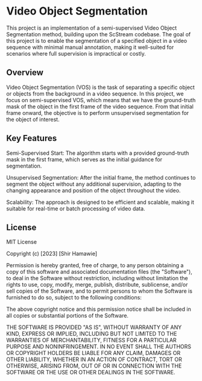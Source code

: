 # Video Object Segmentation

This project is an implementation of a semi-supervised Video Object Segmentation method, building upon the ScStream codebase. 
The goal of this project is to enable the segmentation of a specified object in a video sequence with minimal manual annotation, making it well-suited for scenarios where full supervision is impractical or costly.

## Overview
Video Object Segmentation (VOS) is the task of separating a specific object or objects from the background in a video sequence. In this project, we focus on semi-supervised VOS, which means that we have the ground-truth mask of the object in the first frame of the video sequence. From that initial frame onward, the objective is to perform unsupervised segmentation for the object of interest.

## Key Features
Semi-Supervised Start: The algorithm starts with a provided ground-truth mask in the first frame, which serves as the initial guidance for segmentation.

Unsupervised Segmentation: After the initial frame, the method continues to segment the object without any additional supervision, adapting to the changing appearance and position of the object throughout the video.

Scalability: The approach is designed to be efficient and scalable, making it suitable for real-time or batch processing of video data.

## License
MIT License

Copyright (c) [2023] [Shir Hamawie]

Permission is hereby granted, free of charge, to any person obtaining a copy
of this software and associated documentation files (the "Software"), to deal
in the Software without restriction, including without limitation the rights
to use, copy, modify, merge, publish, distribute, sublicense, and/or sell
copies of the Software, and to permit persons to whom the Software is
furnished to do so, subject to the following conditions:

The above copyright notice and this permission notice shall be included in
all copies or substantial portions of the Software.

THE SOFTWARE IS PROVIDED "AS IS", WITHOUT WARRANTY OF ANY KIND, EXPRESS OR
IMPLIED, INCLUDING BUT NOT LIMITED TO THE WARRANTIES OF MERCHANTABILITY,
FITNESS FOR A PARTICULAR PURPOSE AND NONINFRINGEMENT. IN NO EVENT SHALL THE
AUTHORS OR COPYRIGHT HOLDERS BE LIABLE FOR ANY CLAIM, DAMAGES OR OTHER
LIABILITY, WHETHER IN AN ACTION OF CONTRACT, TORT OR OTHERWISE, ARISING FROM,
OUT OF OR IN CONNECTION WITH THE SOFTWARE OR THE USE OR OTHER DEALINGS IN
THE SOFTWARE.